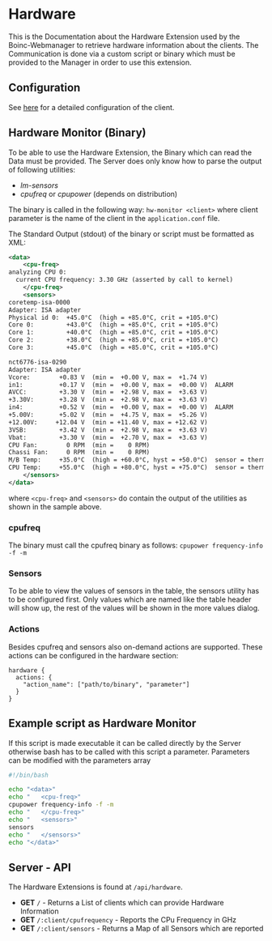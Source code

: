Hardware
========
This is the Documentation about the Hardware Extension used by the Boinc-Webmanager to retrieve 
hardware information about the clients. The Communication is done via a custom script or binary
which must be provided to the Manager in order to use this extension.

## Configuration
See [here](../configuration/conf/hardware.conf) for a detailed configuration of the client.

## Hardware Monitor (Binary)
To be able to use the Hardware Extension, the Binary which can read
the Data must be provided. The Server does only know how to parse the
output of following utilities: 
   * *lm-sensors*
   * *cpufreq* or *cpupower* (depends on distribution)

The binary is called in the following way: `hw-monitor <client>` where 
client parameter is the name of the client in the `application.conf` file.

The Standard Output (stdout) of the binary or script must be formatted as XML:
````xml
<data>
    <cpu-freq>
analyzing CPU 0:
  current CPU frequency: 3.30 GHz (asserted by call to kernel)
    </cpu-freq>
    <sensors>
coretemp-isa-0000
Adapter: ISA adapter
Physical id 0:  +45.0°C  (high = +85.0°C, crit = +105.0°C)
Core 0:         +43.0°C  (high = +85.0°C, crit = +105.0°C)
Core 1:         +40.0°C  (high = +85.0°C, crit = +105.0°C)
Core 2:         +38.0°C  (high = +85.0°C, crit = +105.0°C)
Core 3:         +45.0°C  (high = +85.0°C, crit = +105.0°C)

nct6776-isa-0290
Adapter: ISA adapter
Vcore:        +0.83 V  (min =  +0.00 V, max =  +1.74 V)
in1:          +0.17 V  (min =  +0.00 V, max =  +0.00 V)  ALARM
AVCC:         +3.30 V  (min =  +2.98 V, max =  +3.63 V)
+3.30V:       +3.28 V  (min =  +2.98 V, max =  +3.63 V)
in4:          +0.52 V  (min =  +0.00 V, max =  +0.00 V)  ALARM
+5.00V:       +5.02 V  (min =  +4.75 V, max =  +5.26 V)
+12.00V:     +12.04 V  (min = +11.40 V, max = +12.62 V)
3VSB:         +3.42 V  (min =  +2.98 V, max =  +3.63 V)
Vbat:         +3.30 V  (min =  +2.70 V, max =  +3.63 V)
CPU Fan:        0 RPM  (min =    0 RPM)
Chassi Fan:     0 RPM  (min =    0 RPM)
M/B Temp:     +35.0°C  (high = +60.0°C, hyst = +50.0°C)  sensor = thermistor
CPU Temp:     +55.0°C  (high = +80.0°C, hyst = +75.0°C)  sensor = thermistor
    </sensors>
</data>
````
where `<cpu-freq>` and `<sensors>` do contain the output of the utilities as shown in the sample above.

### cpufreq
The binary must call the cpufreq binary as follows: `cpupower frequency-info -f -m` 

### Sensors
To be able to view the values of sensors in the table, the sensors utility has to be
configured first. Only values which are named like the table header will show up, the 
rest of the values will be shown in the more values dialog.

### Actions
Besides cpufreq and sensors also on-demand actions are supported. These actions can be 
configured in the hardware section:  
````
hardware {
  actions: {
    "action_name": ["path/to/binary", "parameter"]
  }
}
````

## Example script as Hardware Monitor
If this script is made executable it can be called directly by the Server otherwise bash has to 
be called with this script a parameter. Parameters can be modified with the parameters array
```bash
#!/bin/bash

echo "<data>"
echo "   <cpu-freq>"
cpupower frequency-info -f -m
echo "   </cpu-freq>"
echo "   <sensors>"
sensors
echo "   </sensors>"
echo "</data>"

```



## Server - API
The Hardware Extensions is found at `/api/hardware`.
* **GET** `/` - Returns a List of clients which can provide Hardware Information
* **GET** `/:client/cpufrequency` - Reports the CPu Frequency in GHz
* **GET** `/:client/sensors` - Returns a Map of all Sensors which are reported